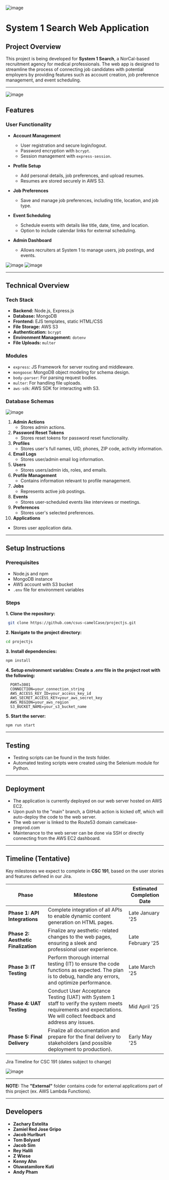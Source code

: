 ![image](https://github.com/user-attachments/assets/9bd614d9-fb19-4c54-b082-4d639b1aea9a)

# System 1 Search Web Application

## Project Overview
This project is being developed for **System 1 Search**, a NorCal-based recruitment agency for medical professionals. The web app is designed to streamline the process of connecting job candidates with potential employers by providing features such as account creation, job preference management, and event scheduling. 

---
![image](https://github.com/user-attachments/assets/e70eb73b-fc83-4bfb-be95-8c01a2df7712)

## Features

### User Functionality
- **Account Management**
  - User registration and secure login/logout.
  - Password encryption with `bcrypt`.
  - Session management with `express-session`.

- **Profile Setup**
  - Add personal details, job preferences, and upload resumes.
  - Resumes are stored securely in AWS S3.

- **Job Preferences**
  - Save and manage job preferences, including title, location, and job type.

- **Event Scheduling**
  - Schedule events with details like title, date, time, and location.
  - Option to include calendar links for external scheduling.

- **Admin Dashboard**
  - Allows recruiters at System 1 to manage users, job postings, and events.

![image](https://github.com/user-attachments/assets/53a3ed22-a363-4115-988d-3e3149b86e31) ![image](https://github.com/user-attachments/assets/875291dd-61f6-4cbe-b421-cbde6dcae2fb)



---

## Technical Overview

### Tech Stack
- **Backend:** Node.js, Express.js
- **Database:** MongoDB
- **Frontend:** EJS templates, static HTML/CSS
- **File Storage:** AWS S3
- **Authentication:** `bcrypt`
- **Environment Management:** `dotenv`
- **File Uploads:** `multer`

### Modules
- `express`: JS Framework for server routing and middleware.
- `mongoose`: MongoDB object modeling for schema design.
- `body-parser`: For parsing request bodies.
- `multer`: For handling file uploads.
- `aws-sdk`: AWS SDK for interacting with S3.

### Database Schemas
![image](https://github.com/user-attachments/assets/78262c1f-3667-4915-9e2a-f9317223a061)

1. **Admin Actions**
   - Stores admin actions.
2. **Password Reset Tokens**
   - Stores reset tokens for password reset functionality.
3. **Profiles**
   - Stores user's full names, UID, phones, ZIP code, activity information.
4. **Email Logs**
   - Stores user/admin email log information.
5. **Users**
   - Stores users/admin ids, roles, and emails.
6. **Profile Management**
   - Contains information relevant to profile management.
7. **Jobs**
   - Represents active job postings.
8. **Events**
   - Stores user-scheduled events like interviews or meetings.
9. **Preferences**
   - Stores user's selected preferences.
10. **Applications**
   - Stores user application data.

---

## Setup Instructions

### Prerequisites
- Node.js and npm
- MongoDB instance
- AWS account with S3 bucket
- `.env` file for environment variables

### Steps
**1. Clone the repository:**
  ```bash
   git clone https://github.com/csus-camelCase/projectjs.git
   ```
**2. Navigate to the project directory:**
   ```bash
   cd projectjs
   ```
**3. Install dependencies:**
  ```bash
  npm install
  ```
**4. Setup environment variables: Create a .env file in the project root with the following:**
```plaintext
  PORT=3001
  CONNECTION=your_connection_string
  AWS_ACCESS_KEY_ID=your_access_key_id
  AWS_SECRET_ACCESS_KEY=your_aws_secret_key
  AWS_REGION=your_aws_region
  S3_BUCKET_NAME=your_s3_bucket_name
```
**5. Start the server:** 
  ```bash
  npm run start
  ```

--- 

## Testing
- Testing scripts can be found in the _tests_ folder.
- Automated testing scripts were created using the Selenium module for Python.
  
---

## Deployment
- The application is currently deployed on our web server hosted on AWS EC2.
- Upon push to the "main" branch, a GitHub action is kicked off, which will auto-deploy the code to the web server.
- The web server is linked to the Route53 domain camelcase-preprod.com
- Maintenance to the web server can be done via SSH or directly connecting from the AWS EC2 dashboard.

---

## Timeline (Tentative)

Key milestones we expect to complete in **CSC 191**, based on the user stories and features defined in our Jira.

| Phase                     | Milestone                                      | Estimated Completion Date |
|---------------------------|----------------------------------------------------------|---------------------------|
| **Phase 1: API Integrations** | Complete integration of all APIs to enable dynamic content generation on HTML pages. | Late January '25 |
| **Phase 2: Aesthetic Finalization** | Finalize any aesthetic-related changes to the web pages, ensuring a sleek and professional user experience. | Late February '25 |
| **Phase 3: IT Testing** | Perform thorough internal testing (IT) to ensure the code functions as expected. The plan is to debug, handle any errors, and optimize performance. | Late March '25 |
| **Phase 4: UAT Testing** | Conduct User Acceptance Testing (UAT) with System 1 staff to verify the system meets requirements and expectations. We will collect feedback and address any issues. | Mid April '25 |
| **Phase 5: Final Delivery** | Finalize all documentation and prepare for the final delivery to stakeholders (and possible deployment to production). | Early May '25 |


Jira Timeline for CSC 191 (dates subject to change)

![image](https://github.com/user-attachments/assets/5a75224a-6808-4870-b645-6e0cab0baba5)




---

**NOTE:** The **"External"** folder contains code for external applications part of this project (ex. AWS Lambda Functions). 

---





## Developers
- **Zachary Estelita**
- **Zamiel Red Jose Gripo**
- **Jacob Hurlburt**
- **Tom Bolyard**
- **Jacob Sim**
- **Rey Halili**
- **Z Wiese**
- **Kenny Ahn**
- **Oluwatamilore Kuti**
- **Andy Pham**
